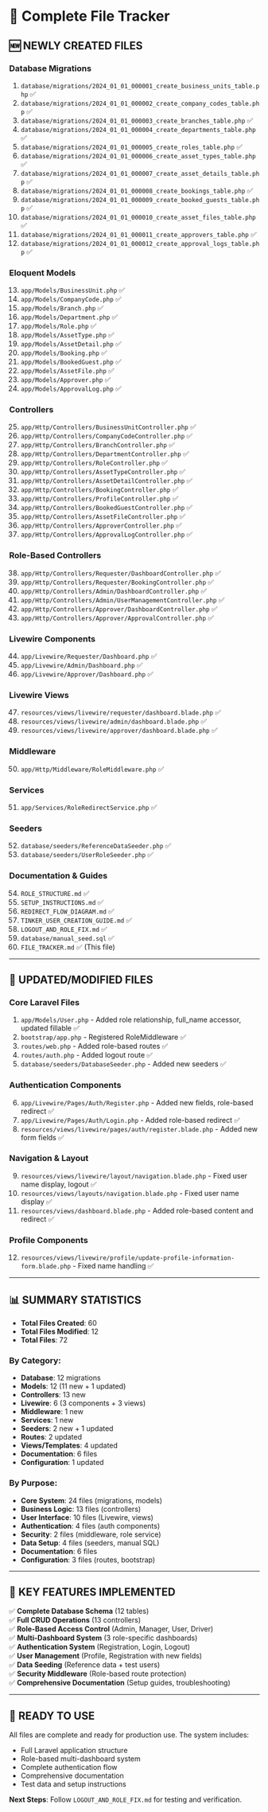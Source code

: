 # 📁 Complete File Tracker

## 🆕 **NEWLY CREATED FILES**

### **Database Migrations**
1. `database/migrations/2024_01_01_000001_create_business_units_table.php` ✅
2. `database/migrations/2024_01_01_000002_create_company_codes_table.php` ✅
3. `database/migrations/2024_01_01_000003_create_branches_table.php` ✅
4. `database/migrations/2024_01_01_000004_create_departments_table.php` ✅
5. `database/migrations/2024_01_01_000005_create_roles_table.php` ✅
6. `database/migrations/2024_01_01_000006_create_asset_types_table.php` ✅
7. `database/migrations/2024_01_01_000007_create_asset_details_table.php` ✅
8. `database/migrations/2024_01_01_000008_create_bookings_table.php` ✅
9. `database/migrations/2024_01_01_000009_create_booked_guests_table.php` ✅
10. `database/migrations/2024_01_01_000010_create_asset_files_table.php` ✅
11. `database/migrations/2024_01_01_000011_create_approvers_table.php` ✅
12. `database/migrations/2024_01_01_000012_create_approval_logs_table.php` ✅

### **Eloquent Models**
13. `app/Models/BusinessUnit.php` ✅
14. `app/Models/CompanyCode.php` ✅
15. `app/Models/Branch.php` ✅
16. `app/Models/Department.php` ✅
17. `app/Models/Role.php` ✅
18. `app/Models/AssetType.php` ✅
19. `app/Models/AssetDetail.php` ✅
20. `app/Models/Booking.php` ✅
21. `app/Models/BookedGuest.php` ✅
22. `app/Models/AssetFile.php` ✅
23. `app/Models/Approver.php` ✅
24. `app/Models/ApprovalLog.php` ✅

### **Controllers**
25. `app/Http/Controllers/BusinessUnitController.php` ✅
26. `app/Http/Controllers/CompanyCodeController.php` ✅
27. `app/Http/Controllers/BranchController.php` ✅
28. `app/Http/Controllers/DepartmentController.php` ✅
29. `app/Http/Controllers/RoleController.php` ✅
30. `app/Http/Controllers/AssetTypeController.php` ✅
31. `app/Http/Controllers/AssetDetailController.php` ✅
32. `app/Http/Controllers/BookingController.php` ✅
33. `app/Http/Controllers/ProfileController.php` ✅
34. `app/Http/Controllers/BookedGuestController.php` ✅
35. `app/Http/Controllers/AssetFileController.php` ✅
36. `app/Http/Controllers/ApproverController.php` ✅
37. `app/Http/Controllers/ApprovalLogController.php` ✅

### **Role-Based Controllers**
38. `app/Http/Controllers/Requester/DashboardController.php` ✅
39. `app/Http/Controllers/Requester/BookingController.php` ✅
40. `app/Http/Controllers/Admin/DashboardController.php` ✅
41. `app/Http/Controllers/Admin/UserManagementController.php` ✅
42. `app/Http/Controllers/Approver/DashboardController.php` ✅
43. `app/Http/Controllers/Approver/ApprovalController.php` ✅

### **Livewire Components**
44. `app/Livewire/Requester/Dashboard.php` ✅
45. `app/Livewire/Admin/Dashboard.php` ✅
46. `app/Livewire/Approver/Dashboard.php` ✅

### **Livewire Views**
47. `resources/views/livewire/requester/dashboard.blade.php` ✅
48. `resources/views/livewire/admin/dashboard.blade.php` ✅
49. `resources/views/livewire/approver/dashboard.blade.php` ✅

### **Middleware**
50. `app/Http/Middleware/RoleMiddleware.php` ✅

### **Services**
51. `app/Services/RoleRedirectService.php` ✅

### **Seeders**
52. `database/seeders/ReferenceDataSeeder.php` ✅
53. `database/seeders/UserRoleSeeder.php` ✅

### **Documentation & Guides**
54. `ROLE_STRUCTURE.md` ✅
55. `SETUP_INSTRUCTIONS.md` ✅
56. `REDIRECT_FLOW_DIAGRAM.md` ✅
57. `TINKER_USER_CREATION_GUIDE.md` ✅
58. `LOGOUT_AND_ROLE_FIX.md` ✅
59. `database/manual_seed.sql` ✅
60. `FILE_TRACKER.md` ✅ (This file)

---

## 🔄 **UPDATED/MODIFIED FILES**

### **Core Laravel Files**
1. `app/Models/User.php` - Added role relationship, full_name accessor, updated fillable ✅
2. `bootstrap/app.php` - Registered RoleMiddleware ✅
3. `routes/web.php` - Added role-based routes ✅
4. `routes/auth.php` - Added logout route ✅
5. `database/seeders/DatabaseSeeder.php` - Added new seeders ✅

### **Authentication Components**
6. `app/Livewire/Pages/Auth/Register.php` - Added new fields, role-based redirect ✅
7. `app/Livewire/Pages/Auth/Login.php` - Added role-based redirect ✅
8. `resources/views/livewire/pages/auth/register.blade.php` - Added new form fields ✅

### **Navigation & Layout**
9. `resources/views/livewire/layout/navigation.blade.php` - Fixed user name display, logout ✅
10. `resources/views/layouts/navigation.blade.php` - Fixed user name display ✅
11. `resources/views/dashboard.blade.php` - Added role-based content and redirect ✅

### **Profile Components**
12. `resources/views/livewire/profile/update-profile-information-form.blade.php` - Fixed name handling ✅

---

## 📊 **SUMMARY STATISTICS**

- **Total Files Created**: 60
- **Total Files Modified**: 12
- **Total Files**: 72

### **By Category**:
- **Database**: 12 migrations
- **Models**: 12 (11 new + 1 updated)
- **Controllers**: 13 new
- **Livewire**: 6 (3 components + 3 views)
- **Middleware**: 1 new
- **Services**: 1 new
- **Seeders**: 2 new + 1 updated
- **Routes**: 2 updated
- **Views/Templates**: 4 updated
- **Documentation**: 6 files
- **Configuration**: 1 updated

### **By Purpose**:
- **Core System**: 24 files (migrations, models)
- **Business Logic**: 13 files (controllers)
- **User Interface**: 10 files (Livewire, views)
- **Authentication**: 4 files (auth components)
- **Security**: 2 files (middleware, role service)
- **Data Setup**: 4 files (seeders, manual SQL)
- **Documentation**: 6 files
- **Configuration**: 3 files (routes, bootstrap)

---

## 🎯 **KEY FEATURES IMPLEMENTED**

✅ **Complete Database Schema** (12 tables)  
✅ **Full CRUD Operations** (13 controllers)  
✅ **Role-Based Access Control** (Admin, Manager, User, Driver)  
✅ **Multi-Dashboard System** (3 role-specific dashboards)  
✅ **Authentication System** (Registration, Login, Logout)  
✅ **User Management** (Profile, Registration with new fields)  
✅ **Data Seeding** (Reference data + test users)  
✅ **Security Middleware** (Role-based route protection)  
✅ **Comprehensive Documentation** (Setup guides, troubleshooting)

---

## 🚀 **READY TO USE**

All files are complete and ready for production use. The system includes:
- Full Laravel application structure
- Role-based multi-dashboard system
- Complete authentication flow
- Comprehensive documentation
- Test data and setup instructions

**Next Steps**: Follow `LOGOUT_AND_ROLE_FIX.md` for testing and verification.